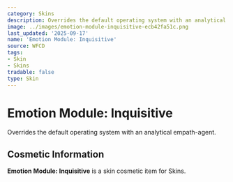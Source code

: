 ```yaml
---
category: Skins
description: Overrides the default operating system with an analytical empath-agent.
image: ../images/emotion-module-inquisitive-ecb42fa51c.png
last_updated: '2025-09-17'
name: 'Emotion Module: Inquisitive'
source: WFCD
tags:
- Skin
- Skins
tradable: false
type: Skin
---
```


# Emotion Module: Inquisitive

Overrides the default operating system with an analytical empath-agent.

## Cosmetic Information

**Emotion Module: Inquisitive** is a skin cosmetic item for Skins.

